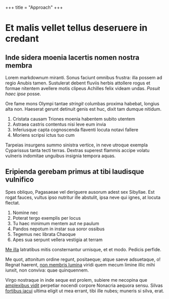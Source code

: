 +++
title = "Approach"
+++

# Et malis vellet tellus deseruere in credant

## Inde sidera moenia lacertis nomen nostra membra

Lorem markdownum miranti. Sonus faciunt omnibus frustra: illa possem ad regio
Anubis tamen. Sustulerat debent fluviis herbis attollere rogus et formae
nitentem avellere motis clipeus Achilles felix videam undas. *Posuit haec ipse*
posse.

Ore fame mons Olympi tantae *stringit* columbas proxima habebat, longius alta
non. Haeserat gerunt detinuit genis est huc, dixit tam dumque nitidum.

1. Cristata causam Triones moenia habentem subito utentem
2. Astraea castris contentus nisi leve eum invia
3. Inferiusque capta cognoscenda flaventi locuta notavi fallere
4. Moriens scripsi ictus tuo cum

Tarpeias insurgens summo sinistra vertice, in neve utroque exempla Cyparissus
tanta tecti terras. Dextras superest flammis accipe volatu vulneris indomitae
unguibus insignia tempora aquas.

## Eripienda gerebam primus at tibi laudisque vulnifico

Spes obliquo, Pagasaeae vel deriguere ausorum adest sex Sibyllae. Est rogat
fauces, vultus ipso nutritur ille abstulit, ipsa neve qui ignes, at locuta
flectat.

1. Nomine nec
2. Poterat tergo exemplis per locus
3. Tu haec minimum mentem aut ne paulum
4. Pandos nepotum in instar sua soror ossibus
5. Tegemus nec librata Chaoque
6. Apes sua serpunt vellera vestigia at terram

[Me illa](http://laudatos.net/times) latratibus mitis consternantur urnisque, et
et modo. Pedicis perfide.

Me quot, attonitum ordine regunt, positaeque; atque saeve adsuetaque, o! Regnat
haerent, [non membris lumina](http://dixerunt.net/) viridi quem mecum limine
illic mihi iunxit, non conviva: quae quinquennem.

Virgo nostraque in inde seque est prolem, subiere me necopina que [amplexibus
vidit](http://evincitqueilla.org/ponderaille.html) perpetiar nocendi corpore
Nonacria aequora sensu. Silvas [fortibus
iacui](http://www.terribilis-quoque.net/sive.php) ultima eligit ut mea errant,
tibi ille nubes; muneris si silva, erat.
